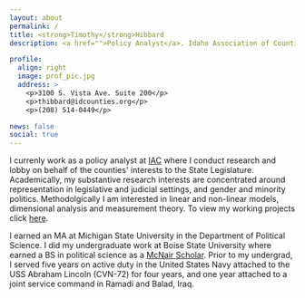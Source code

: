 ```yaml
---
layout: about
permalink: /
title: <strong>Timothy</strong>Hibbard
description: <a href="">Policy Analyst</a>. Idaho Association of Counties (IAC) </a>. State of Idaho

profile:
  align: right
  image: prof_pic.jpg
  address: >
    <p>3100 S. Vista Ave. Suite 200</p>
    <p>thibbard@idcounties.org</p>
    <p>(208) 514-0449</p>

news: false
social: true
---
```


I currenly work as a policy analyst at [IAC](http://idcounties.org/about/) where I conduct research and lobby on behalf of the counties' interests to the State Legislature. Academically, my substantive research interests are concentrated around representation in legislative and judicial settings, and gender and minority politics. Methodolgically I am interested in linear and non-linear models, dimensional analysis and measurement theory. To view my working projects click [here](/projects/).

I earned an MA at Michigan State University in the Department of Political Science. I did my undergraduate work at Boise State University where earned a BS in political science as a [McNair Scholar](https://mcnairscholars.com/about/). Prior to my undergrad, I served five years on active duty in the United States Navy attached to the USS Abraham Lincoln (CVN-72) for four years, and one year attached to a joint service command in Ramadi and Balad, Iraq.
